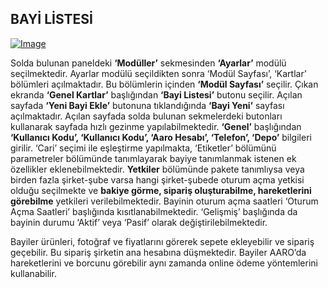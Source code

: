 
## BAYİ LİSTESİ

[![Image](https://i.hizliresim.com/6m8adf1.png)](https://hizliresim.com/6m8adf1)

Solda bulunan paneldeki **‘Modüller’** sekmesinden **‘Ayarlar’** modülü seçilmektedir. Ayarlar modülü seçildikten sonra ‘Modül Sayfası’, ‘Kartlar’ bölümleri açılmaktadır. Bu bölümlerin içinden **‘Modül Sayfası’** seçilir. Çıkan ekranda **‘Genel Kartlar’** başlığından **‘Bayi Listesi’** butonu seçilir. Açılan sayfada **‘Yeni Bayi Ekle’** butonuna tıklandığında **‘Bayi Yeni’** sayfası açılmaktadır. Açılan sayfada solda bulunan sekmelerdeki butonları kullanarak sayfada hızlı gezinme yapılabilmektedir. **‘Genel’** başlığından **‘Kullanıcı Kodu’, ‘Kullanıcı Kodu’, ‘Aaro Hesabı’, ‘Telefon’, ‘Depo’** bilgileri girilir. ‘Cari’ seçimi ile eşleştirme yapılmakta, ‘Etiketler’ bölümünü parametreler bölümünde tanımlayarak bayiye tanımlanmak istenen ek özellikler eklenebilmektedir. **Yetkiler** bölümünde pakete tanımlıysa veya birden fazla şirket-şube varsa hangi şirket-şubede oturum açma yetkisi olduğu seçilmekte ve **bakiye görme, sipariş oluşturabilme, hareketlerini görebilme** yetkileri verilebilmektedir. Bayinin oturum açma saatleri ‘Oturum Açma Saatleri’ başlığında kısıtlanabilmektedir. ‘Gelişmiş’ başlığında da bayinin durumu ‘Aktif’ veya ‘Pasif’ olarak değiştirilebilmektedir.

Bayiler ürünleri, fotoğraf ve fiyatlarını görerek sepete ekleyebilir ve sipariş geçebilir. Bu sipariş şirketin ana hesabına düşmektedir. Bayiler AARO’da hareketlerini ve borcunu görebilir aynı zamanda online ödeme yöntemlerini kullanabilir. 
